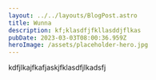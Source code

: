```yaml
---
layout: ../../layouts/BlogPost.astro
title: Wunna
description: kf;klasdfjfkllasddjflkas
pubDate: 2023-03-03T08:00:36.959Z
heroImage: /assets/placeholder-hero.jpg
---
```

k﻿dfjlkajfkafjaskjfklasdfjlkadsfj
